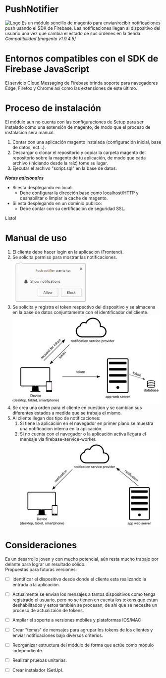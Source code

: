 # PushNotifier
![Logo](/src/logo.jpg)
Es un módulo sencillo de magento para enviar/recibir notificaciones push usando el SDK de Firebase. Las notificaciones llegan al dispositivo del usuario una vez que cambia el estado de sus órdenes en la tienda.  
*Compatibilidad [magento v1.9.4.5]*

# Entornos compatibles con el SDK de Firebase JavaScript
El servicio Cloud Messaging de Firebase brinda soporte para navegadores Edge, Firefox y Chrome así como las extensiones de este último.

# Proceso de instalación
El módulo aun no cuenta con las configuraciones de Setup para ser instalado como una extensión de magento, de modo que el proceso de instalacion sera manual.

1. Contar con una aplicación magento instalada (configuración inicial, base de datos, ect...).
1. Descargar o clonar el repositorio y copiar la carpeta magento del repositorio sobre la magento de tu aplicación, de modo que cada archivo (iniciando desde la raíz) tome su lugar.
1. Ejecutar el archivo "script.sql" en la base de datos. 

***Notas adicionales***  
* Si esta desplegando en local:
  * Debe configurar la dirección base como localhost/HTTP y deshabilitar o limpiar la cache de magento.
* Si esta desplegando en un dominio publico:
  * Debe contar con su certificación de seguridad SSL.

Listo!

# Manual de uso
1. El cliente debe hacer login en la aplicacion (Frontend).
1. Se solicita permiso para mostrar las notificaciones.
![Logo](/src/opt_in_web.png)
1. Se solicita y registra el token respectivo del dispositivo y se almacena en la base de datos conjuntamente con el identificador del cliente.
![Logo](/src/token_gen_and_save.png)
1. Se crea una orden para el cliente en cuestion y se cambian sus diferentes estados a medida que se trabaja el mismo.
1. Al cliente llegan dos tipo de notificaciones:
   1. Si tiene la aplicación en el navegador en primer plano se muestra una notificacion interna en la aplicación.
   1. Si no cuenta con el navegador o la aplicación activa llegará el mensaje via firebase-service-worker.
![Logo](/src/push_send.png)

# Consideraciones
Es un desarrollo joven y con mucho potencial, aún resta mucho trabajo por delante para lograr un resultado sólido.   
Propuestas para futuras versiones:  
- [ ] Identificar el dispositivo desde donde el cliente esta realizando la entrada a la aplicación.  
- [ ] Actualmente se envian los mensajes a tantos dispositivos como tenga registrado el usuario, pero no se tienen en cuenta los tokens que estan deshabilitados y estos también se procesan, de ahi que se necesite un proceso de actualizaión de tokens.  
- [ ] Ampliar el soporte a versiones móbiles y plataformas IOS/MAC  
- [ ] Crear "temas" de mensajes para agrupar los tokens de los clientes y enviar notificaciones bajo diversos criterios.  
- [ ] Reorganizar estructura del módulo de forma que actúe como módulo independiente.  
- [ ] Realizar pruebas unitarias.  
- [ ] Crear instalador (SetUp).  

